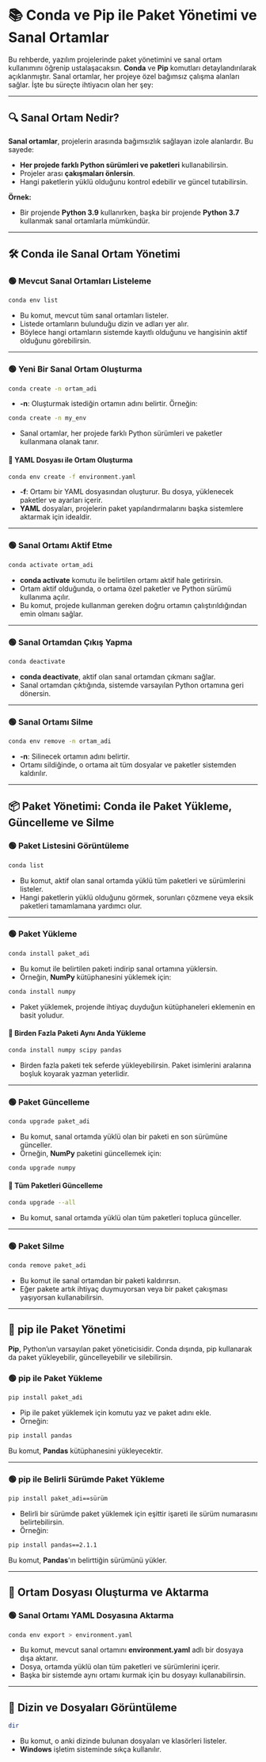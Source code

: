 
# 📚 **Conda ve Pip ile Paket Yönetimi ve Sanal Ortamlar**

Bu rehberde, yazılım projelerinde paket yönetimini ve sanal ortam kullanımını öğrenip ustalaşacaksın. **Conda** ve **Pip** komutları detaylandırılarak açıklanmıştır. Sanal ortamlar, her projeye özel bağımsız çalışma alanları sağlar. İşte bu süreçte ihtiyacın olan her şey:

---

## 🔍 **Sanal Ortam Nedir?**

**Sanal ortamlar**, projelerin arasında bağımsızlık sağlayan izole alanlardır. Bu sayede:
- **Her projede farklı Python sürümleri ve paketleri** kullanabilirsin.
- Projeler arası **çakışmaları önlersin**.
- Hangi paketlerin yüklü olduğunu kontrol edebilir ve güncel tutabilirsin.

**Örnek:** 
- Bir projende **Python 3.9** kullanırken, başka bir projende **Python 3.7** kullanmak sanal ortamlarla mümkündür.

---



## 🛠️ **Conda ile Sanal Ortam Yönetimi**

### 🟢 **Mevcut Sanal Ortamları Listeleme**
```bash
conda env list
```
- Bu komut, mevcut tüm sanal ortamları listeler.
- Listede ortamların bulunduğu dizin ve adları yer alır.
- Böylece hangi ortamların sistemde kayıtlı olduğunu ve hangisinin aktif olduğunu görebilirsin.

---

### 🟢 **Yeni Bir Sanal Ortam Oluşturma**
```bash
conda create -n ortam_adi
```
- **-n**: Oluşturmak istediğin ortamın adını belirtir. Örneğin: 
```bash
conda create -n my_env
```
- Sanal ortamlar, her projede farklı Python sürümleri ve paketler kullanmana olanak tanır.

#### 📄 **YAML Dosyası ile Ortam Oluşturma**
```bash
conda env create -f environment.yaml
```
- **-f**: Ortamı bir YAML dosyasından oluşturur. Bu dosya, yüklenecek paketler ve ayarları içerir.
- **YAML** dosyaları, projelerin paket yapılandırmalarını başka sistemlere aktarmak için idealdir.

---

### 🟢 **Sanal Ortamı Aktif Etme**
```bash
conda activate ortam_adi
```
- **conda activate** komutu ile belirtilen ortamı aktif hale getirirsin.
- Ortam aktif olduğunda, o ortama özel paketler ve Python sürümü kullanıma açılır.
- Bu komut, projede kullanman gereken doğru ortamın çalıştırıldığından emin olmanı sağlar.

---

### 🟢 **Sanal Ortamdan Çıkış Yapma**
```bash
conda deactivate
```
- **conda deactivate**, aktif olan sanal ortamdan çıkmanı sağlar.
- Sanal ortamdan çıktığında, sistemde varsayılan Python ortamına geri dönersin.

---

### 🟢 **Sanal Ortamı Silme**
```bash
conda env remove -n ortam_adi
```
- **-n**: Silinecek ortamın adını belirtir. 
- Ortamı sildiğinde, o ortama ait tüm dosyalar ve paketler sistemden kaldırılır.

---

## 📦 **Paket Yönetimi: Conda ile Paket Yükleme, Güncelleme ve Silme**

### 🟢 **Paket Listesini Görüntüleme**
```bash
conda list
```
- Bu komut, aktif olan sanal ortamda yüklü tüm paketleri ve sürümlerini listeler.
- Hangi paketlerin yüklü olduğunu görmek, sorunları çözmene veya eksik paketleri tamamlamana yardımcı olur.

---

### 🟢 **Paket Yükleme**
```bash
conda install paket_adi
```
- Bu komut ile belirtilen paketi indirip sanal ortamına yüklersin.
- Örneğin, **NumPy** kütüphanesini yüklemek için:
```bash
conda install numpy
```
- Paket yüklemek, projende ihtiyaç duyduğun kütüphaneleri eklemenin en basit yoludur.

#### 🔹 **Birden Fazla Paketi Aynı Anda Yükleme**
```bash
conda install numpy scipy pandas
```
- Birden fazla paketi tek seferde yükleyebilirsin. Paket isimlerini aralarına boşluk koyarak yazman yeterlidir.

---

### 🟢 **Paket Güncelleme**
```bash
conda upgrade paket_adi
```
- Bu komut, sanal ortamda yüklü olan bir paketi en son sürümüne günceller. 
- Örneğin, **NumPy** paketini güncellemek için:
```bash
conda upgrade numpy
```

#### 🔹 **Tüm Paketleri Güncelleme**
```bash
conda upgrade --all
```
- Bu komut, sanal ortamda yüklü olan tüm paketleri topluca günceller.

---

### 🟢 **Paket Silme**
```bash
conda remove paket_adi
```
- Bu komut ile sanal ortamdan bir paketi kaldırırsın.
- Eğer pakete artık ihtiyaç duymuyorsan veya bir paket çakışması yaşıyorsan kullanabilirsin.

---

## 🐍 **pip ile Paket Yönetimi**

**Pip**, Python’un varsayılan paket yöneticisidir. Conda dışında, pip kullanarak da paket yükleyebilir, güncelleyebilir ve silebilirsin.

### 🟢 **pip ile Paket Yükleme**
```bash
pip install paket_adi
```
- Pip ile paket yüklemek için komutu yaz ve paket adını ekle.
- Örneğin:
```bash
pip install pandas
```
Bu komut, **Pandas** kütüphanesini yükleyecektir.

---

### 🟢 **pip ile Belirli Sürümde Paket Yükleme**
```bash
pip install paket_adi==sürüm
```
- Belirli bir sürümde paket yüklemek için eşittir işareti ile sürüm numarasını belirtebilirsin.
- Örneğin:
```bash
pip install pandas==2.1.1
```
Bu komut, **Pandas**'ın belirttiğin sürümünü yükler.

---

## 🔧 **Ortam Dosyası Oluşturma ve Aktarma**

### 🟢 **Sanal Ortamı YAML Dosyasına Aktarma**
```bash
conda env export > environment.yaml
```
- Bu komut, mevcut sanal ortamını **environment.yaml** adlı bir dosyaya dışa aktarır.
- Dosya, ortamda yüklü olan tüm paketleri ve sürümlerini içerir.
- Başka bir sistemde aynı ortamı kurmak için bu dosyayı kullanabilirsin.

---

## 📂 **Dizin ve Dosyaları Görüntüleme**
```bash
dir
```
- Bu komut, o anki dizinde bulunan dosyaları ve klasörleri listeler.
- **Windows** işletim sisteminde sıkça kullanılır.
```
